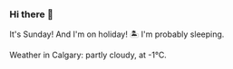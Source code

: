 ### Hi there :wave:

It's Sunday! And I'm on holiday! :desert_island: I'm probably sleeping.

Weather in Calgary: partly cloudy, at -1°C.
